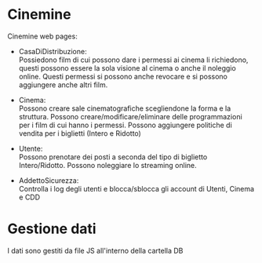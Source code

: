 # Cinemine

Cinemine web pages:

* CasaDiDistribuzione:<br />
Possiedono film di cui possono dare i permessi ai cinema li richiedono, questi possono essere la sola visione al cinema o anche il noleggio online.
Questi permessi si possono anche revocare e si possono aggiungere anche altri film.

* Cinema:<br />
Possono creare sale cinematografiche scegliendone la forma e la struttura.
Possono creare/modificare/eliminare delle programmazioni per i film di cui hanno i permessi.
Possono aggiungere politiche di vendita per i biglietti (Intero e Ridotto)

* Utente:<br />
Possono prenotare dei posti a seconda del tipo di biglietto Intero/Ridotto.
Possono noleggiare lo streaming online.

* AddettoSicurezza:<br />
Controlla i log degli utenti e blocca/sblocca gli account di Utenti, Cinema e CDD

# Gestione dati

I dati sono gestiti da file JS all'interno della cartella DB
